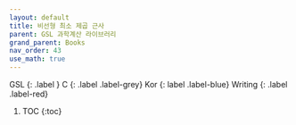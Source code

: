 ```yaml
---
layout: default
title: 비선형 최소 제곱 근사
parent: GSL 과학계산 라이브러리
grand_parent: Books
nav_order: 43
use_math: true
---
```


GSL
{: .label }
C
{: .label .label-grey}
Kor
{: label .label-blue}
Writing
{: .label .label-red}

1. TOC
{:toc}

